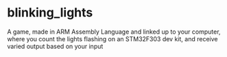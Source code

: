 # blinking_lights
A game, made in ARM Assembly Language and linked up to your computer, where you count the lights flashing on an STM32F303 dev kit, and receive varied output based on your input 
